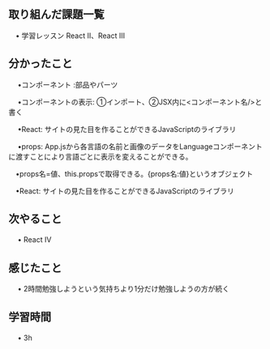 ## 取り組んだ課題一覧
    
 　• 学習レッスン  React Ⅱ、React Ⅲ

## 分かったこと
　 •コンポーネント :部品やパーツ

　 •コンポーネントの表示: ①インポート、②JSX内に<コンポーネント名/>と書く

　 •React: サイトの見た目を作ることができるJavaScriptのライブラリ

　 •props: App.jsから各言語の名前と画像のデータをLanguageコンポーネントに渡すことにより言語ごとに表示を変えることができる。

 　•props名=値、this.propsで取得できる。{props名:値}というオブジェクト

 　•React: サイトの見た目を作ることができるJavaScriptのライブラリ

## 次やること　

　 • React Ⅳ　

## 感じたこと

　 • 2時間勉強しようという気持ちより1分だけ勉強しようの方が続く

## 学習時間

　 • 3h
